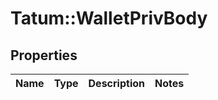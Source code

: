 # Tatum::WalletPrivBody

## Properties
Name | Type | Description | Notes
------------ | ------------- | ------------- | -------------

